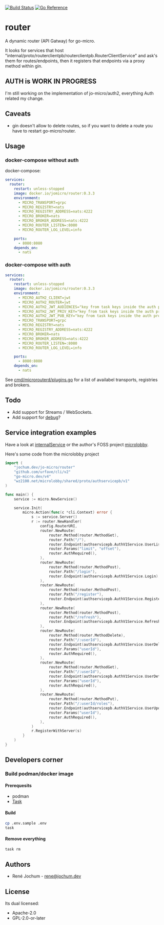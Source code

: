 [![Build Status](https://drone.fk.jochum.dev/api/badges/jo-micro/router/status.svg)](https://drone.fk.jochum.dev/jo-micro/router) [![Go Reference](https://pkg.go.dev/badge/jochum.dev/jo-micro/router.svg)](https://pkg.go.dev/jochum.dev/jo-micro/router)

# router

A dynamic router (API Gatway) for go-micro.

It looks for services that host "internal/proto/routerclientpb/routerclientpb.RouterClientService" and ask's them for routes/endpoints, then it registers that endpoints via a proxy method within gin.

## AUTH is WORK IN PROGRESS

I'm still working on the implementation of jo-micro/auth2, everything Auth related my change.

## Caveats

- gin doesn't allow to delete routes, so if you want to delete a route you have to restart go-micro/router.

## Usage

### docker-compose without auth

docker-compose:

```yaml
services:
  router:
    restart: unless-stopped
    image: docker.io/jomicro/router:0.3.3
    environment:
      - MICRO_TRANSPORT=grpc
      - MICRO_REGISTRY=nats
      - MICRO_REGISTRY_ADDRESS=nats:4222
      - MICRO_BROKER=nats
      - MICRO_BROKER_ADDRESS=nats:4222
      - MICRO_ROUTER_LISTEN=:8080
      - MICRO_ROUTER_LOG_LEVEL=info

    ports:
      - 8080:8080
    depends_on:
      - nats
```

### docker-compose with auth

```yaml
services:
  router:
    restart: unless-stopped
    image: docker.io/jomicro/router:0.3.3
    environment:
      - MICRO_AUTH2_CLIENT=jwt
      - MICRO_AUTH2_ROUTER=jwt
      - MICRO_AUTH2_JWT_AUDIENCES="key from task keys inside the auth project"
      - MICRO_AUTH2_JWT_PRIV_KEY="key from task keys inside the auth project"
      - MICRO_AUTH2_JWT_PUB_KEY="key from task keys inside the auth project"
      - MICRO_TRANSPORT=grpc
      - MICRO_REGISTRY=nats
      - MICRO_REGISTRY_ADDRESS=nats:4222
      - MICRO_BROKER=nats
      - MICRO_BROKER_ADDRESS=nats:4222
      - MICRO_ROUTER_LISTEN=:8080
      - MICRO_ROUTER_LOG_LEVEL=info

    ports:
      - 8080:8080
    depends_on:
      - nats
```

See [cmd/microrouterd/plugins.go](cmd/microrouterd/plugins.go) for a list of availabel transports, registries and brokers.

## Todo

- Add support for Streams / WebSockets.
- Add support for [debug](https://github.com/asim/go-micro/tree/master/debug)?

## Service integration examples

Have a look at [internalService](cmd/microrouterd/main.go#L36) or the author's FOSS project [microlobby](https://github.com/pcdummy/microlobby).

Here's some code from the microlobby project

```go
import (
    "jochum.dev/jo-micro/router"
    "github.com/urfave/cli/v2"
    "go-micro.dev/v4"
    "wz2100.net/microlobby/shared/proto/authservicepb/v1"
)

func main() {
    service := micro.NewService()

    service.Init(
        micro.Action(func(c *cli.Context) error {
            s := service.Server()
            r := router.NewHandler(
                config.RouterURI,
                router.NewRoute(
                    router.Method(router.MethodGet),
                    router.Path("/"),
                    router.Endpoint(authservicepb.AuthV1Service.UserList),
                    router.Params("limit", "offset"),
                    router.AuthRequired(),
                ),
                router.NewRoute(
                    router.Method(router.MethodPost),
                    router.Path("/login"),
                    router.Endpoint(authservicepb.AuthV1Service.Login),
                ),
                router.NewRoute(
                    router.Method(router.MethodPost),
                    router.Path("/register"),
                    router.Endpoint(authservicepb.AuthV1Service.Register),
                ),
                router.NewRoute(
                    router.Method(router.MethodPost),
                    router.Path("/refresh"),
                    router.Endpoint(authservicepb.AuthV1Service.Refresh),
                ),
                router.NewRoute(
                    router.Method(router.MethodDelete),
                    router.Path("/:userId"),
                    router.Endpoint(authservicepb.AuthV1Service.UserDelete),
                    router.Params("userId"),
                    router.AuthRequired(),
                ),
                router.NewRoute(
                    router.Method(router.MethodGet),
                    router.Path("/:userId"),
                    router.Endpoint(authservicepb.AuthV1Service.UserDetail),
                    router.Params("userId"),
                    router.AuthRequired(),
                ),
                router.NewRoute(
                    router.Method(router.MethodPut),
                    router.Path("/:userId/roles"),
                    router.Endpoint(authservicepb.AuthV1Service.UserUpdateRoles),
                    router.Params("userId"),
                    router.AuthRequired(),
                ),
            )
            r.RegisterWithServer(s)
        }
    )
}
```

## Developers corner

### Build podman/docker image

#### Prerequesits

- podman
- [Task](https://taskfile.dev/#/installation)

#### Build

```bash
cp .env.sample .env
task
```

#### Remove everything

```bash
task rm
```

## Authors

- René Jochum - rene@jochum.dev

## License

Its dual licensed:

- Apache-2.0
- GPL-2.0-or-later
